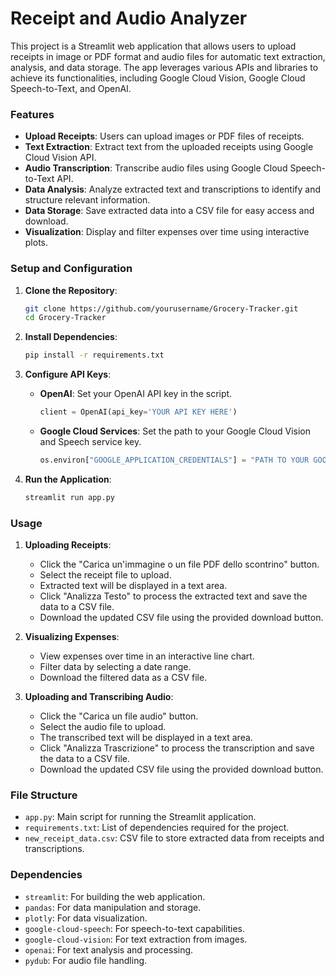 # Receipt and Audio Analyzer

This project is a Streamlit web application that allows users to upload receipts in image or PDF format and audio files for automatic text extraction, analysis, and data storage. The app leverages various APIs and libraries to achieve its functionalities, including Google Cloud Vision, Google Cloud Speech-to-Text, and OpenAI.

### Features

- **Upload Receipts**: Users can upload images or PDF files of receipts.
- **Text Extraction**: Extract text from the uploaded receipts using Google Cloud Vision API.
- **Audio Transcription**: Transcribe audio files using Google Cloud Speech-to-Text API.
- **Data Analysis**: Analyze extracted text and transcriptions to identify and structure relevant information.
- **Data Storage**: Save extracted data into a CSV file for easy access and download.
- **Visualization**: Display and filter expenses over time using interactive plots.

### Setup and Configuration

1. **Clone the Repository**:
    ```bash
    git clone https://github.com/yourusername/Grocery-Tracker.git
    cd Grocery-Tracker
    ```

2. **Install Dependencies**:
    ```bash
    pip install -r requirements.txt
    ```

3. **Configure API Keys**:
    - **OpenAI**: Set your OpenAI API key in the script.
      ```python
      client = OpenAI(api_key='YOUR API KEY HERE')
      ```
    - **Google Cloud Services**: Set the path to your Google Cloud Vision and Speech service key.
      ```python
      os.environ["GOOGLE_APPLICATION_CREDENTIALS"] = "PATH TO YOUR GOOGLE CLOUD SERVICE KEY HERE"
      ```

4. **Run the Application**:
    ```bash
    streamlit run app.py
    ```

### Usage

1. **Uploading Receipts**:
    - Click the "Carica un'immagine o un file PDF dello scontrino" button.
    - Select the receipt file to upload.
    - Extracted text will be displayed in a text area.
    - Click "Analizza Testo" to process the extracted text and save the data to a CSV file.
    - Download the updated CSV file using the provided download button.

2. **Visualizing Expenses**:
    - View expenses over time in an interactive line chart.
    - Filter data by selecting a date range.
    - Download the filtered data as a CSV file.

3. **Uploading and Transcribing Audio**:
    - Click the "Carica un file audio" button.
    - Select the audio file to upload.
    - The transcribed text will be displayed in a text area.
    - Click "Analizza Trascrizione" to process the transcription and save the data to a CSV file.
    - Download the updated CSV file using the provided download button.

### File Structure

- `app.py`: Main script for running the Streamlit application.
- `requirements.txt`: List of dependencies required for the project.
- `new_receipt_data.csv`: CSV file to store extracted data from receipts and transcriptions.

### Dependencies

- `streamlit`: For building the web application.
- `pandas`: For data manipulation and storage.
- `plotly`: For data visualization.
- `google-cloud-speech`: For speech-to-text capabilities.
- `google-cloud-vision`: For text extraction from images.
- `openai`: For text analysis and processing.
- `pydub`: For audio file handling.
